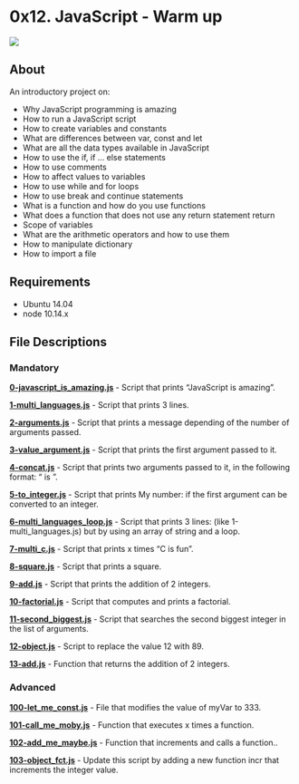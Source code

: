 # 0x12. JavaScript - Warm up
<img src="https://d8285fmxt3duy.cloudfront.net/public/articulos/img/java-script1.jpg">

## About
An introductory project on:
- Why JavaScript programming is amazing
- How to run a JavaScript script
- How to create variables and constants
- What are differences between var, const and let
- What are all the data types available in JavaScript
- How to use the if, if ... else statements
- How to use comments
- How to affect values to variables
- How to use while and for loops
- How to use break and continue statements
- What is a function and how do you use functions
- What does a function that does not use any return statement return
- Scope of variables
- What are the arithmetic operators and how to use them
- How to manipulate dictionary
- How to import a file

## Requirements
- Ubuntu 14.04
- node 10.14.x

## File Descriptions
### Mandatory
**[0-javascript_is_amazing.js](0-javascript_is_amazing.js)** - Script that prints “JavaScript is amazing”.

**[1-multi_languages.js](1-multi_languages.js)** - Script that prints 3 lines.

**[2-arguments.js](2-arguments.js)** - Script that prints a message depending of the number of arguments passed.

**[3-value_argument.js](3-value_argument.js)** - Script that prints the first argument passed to it.

**[4-concat.js](4-concat.js)** - Script that prints two arguments passed to it, in the following format: “ is ”.

**[5-to_integer.js](5-to_integer.js)** - Script that prints My number: <first argument converted in integer> if the first argument can be converted to an integer.

**[6-multi_languages_loop.js](6-multi_languages_loop.js)** - Script that prints 3 lines: (like 1-multi_languages.js) but by using an array of string and a loop.

**[7-multi_c.js](7-multi_c.js)** - Script that prints x times “C is fun”.

**[8-square.js](8-square.js)** - Script that prints a square.

**[9-add.js](9-add.js)** - Script that prints the addition of 2 integers.

**[10-factorial.js](10-factorial.js)** - Script that computes and prints a factorial.

**[11-second_biggest.js](11-second_biggest.js)** - Script that searches the second biggest integer in the list of arguments.

**[12-object.js](12-object.js)** - Script to replace the value 12 with 89.

**[13-add.js](13-add.js)** - Function that returns the addition of 2 integers.

### Advanced

**[100-let_me_const.js](100-let_me_const.js)** - File that modifies the value of myVar to 333.

**[101-call_me_moby.js](101-call_me_moby.js)** - Function that executes x times a function.

**[102-add_me_maybe.js](102-add_me_maybe.js)** - Function that increments and calls a function..

**[103-object_fct.js](103-object_fct.js)** - Update this script by adding a new function incr that increments the integer value.
